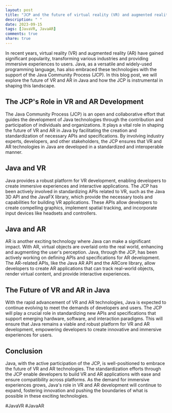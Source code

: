 ```yaml
---
layout: post
title: "JCP and the future of virtual reality (VR) and augmented reality (AR) in Java"
description: " "
date: 2023-09-15
tags: [JavaVR, JavaAR]
comments: true
share: true
---
```


In recent years, virtual reality (VR) and augmented reality (AR) have gained significant popularity, transforming various industries and providing immersive experiences to users. Java, as a versatile and widely-used programming language, has also embraced these technologies with the support of the Java Community Process (JCP). In this blog post, we will explore the future of VR and AR in Java and how the JCP is instrumental in shaping this landscape.

## The JCP's Role in VR and AR Development

The Java Community Process (JCP) is an open and collaborative effort that guides the development of Java technologies through the contribution and participation of individuals and organizations. It plays a vital role in shaping the future of VR and AR in Java by facilitating the creation and standardization of necessary APIs and specifications. By involving industry experts, developers, and other stakeholders, the JCP ensures that VR and AR technologies in Java are developed in a standardized and interoperable manner.

## Java and VR

Java provides a robust platform for VR development, enabling developers to create immersive experiences and interactive applications. The JCP has been actively involved in standardizing APIs related to VR, such as the Java 3D API and the JavaFX library, which provide the necessary tools and capabilities for building VR applications. These APIs allow developers to create compelling graphics, implement spatial tracking, and incorporate input devices like headsets and controllers.

## Java and AR

AR is another exciting technology where Java can make a significant impact. With AR, virtual objects are overlaid onto the real world, enhancing and augmenting the user's perception. Java, through the JCP, has been actively working on defining APIs and specifications for AR development. The AR-related APIs, like the Java AR API and the ARCore library, allow developers to create AR applications that can track real-world objects, render virtual content, and provide interactive experiences.

## The Future of VR and AR in Java

With the rapid advancement of VR and AR technologies, Java is expected to continue evolving to meet the demands of developers and users. The JCP will play a crucial role in standardizing new APIs and specifications that support emerging hardware, software, and interaction paradigms. This will ensure that Java remains a viable and robust platform for VR and AR development, empowering developers to create innovative and immersive experiences for users.

## Conclusion

Java, with the active participation of the JCP, is well-positioned to embrace the future of VR and AR technologies. The standardization efforts through the JCP enable developers to build VR and AR applications with ease and ensure compatibility across platforms. As the demand for immersive experiences grows, Java's role in VR and AR development will continue to expand, fostering innovation and pushing the boundaries of what is possible in these exciting technologies.

\#JavaVR #JavaAR